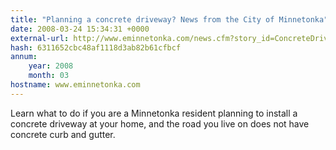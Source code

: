 ```yaml
---
title: "Planning a concrete driveway? News from the City of Minnetonka"
date: 2008-03-24 15:34:31 +0000
external-url: http://www.eminnetonka.com/news.cfm?story_id=ConcreteDriveways
hash: 6311652cbc48af1118d3ab82b61cfbcf
annum:
    year: 2008
    month: 03
hostname: www.eminnetonka.com
---
```


Learn what to do if you are a Minnetonka resident planning to install a concrete driveway at your home, and the road you live on does not have concrete curb and gutter.
